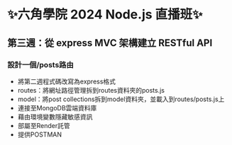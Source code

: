 # ✨六角學院 2024 Node.js 直播班✨
## 第三週：從 express MVC 架構建立 RESTful API
### 設計一個/posts路由
* 將第二週程式碼改寫為express格式
* routes：將網址路徑管理拆到routes資料夾的posts.js
* model：將post collections拆到model資料夾，並載入到routes/posts.js上
* 連接至MongoDB雲端資料庫
* 藉由環境變數隱藏敏感資訊
* 部屬至Render託管
* 提供POSTMAN
